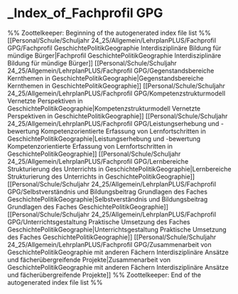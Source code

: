 # _Index_of_Fachprofil GPG
%% Zoottelkeeper: Beginning of the autogenerated index file list  %%
 [[Personal/Schule/Schuljahr 24_25/Allgemein/LehrplanPLUS/Fachprofil GPG/Fachprofil GeschichtePolitikGeographie Interdisziplinäre Bildung für mündige Bürger|Fachprofil GeschichtePolitikGeographie Interdisziplinäre Bildung für mündige Bürger]]
 [[Personal/Schule/Schuljahr 24_25/Allgemein/LehrplanPLUS/Fachprofil GPG/Gegenstandsbereiche Kernthemen in GeschichtePolitikGeographie|Gegenstandsbereiche Kernthemen in GeschichtePolitikGeographie]]
 [[Personal/Schule/Schuljahr 24_25/Allgemein/LehrplanPLUS/Fachprofil GPG/Kompetenzstrukturmodell Vernetzte Perspektiven in GeschichtePolitikGeographie|Kompetenzstrukturmodell Vernetzte Perspektiven in GeschichtePolitikGeographie]]
 [[Personal/Schule/Schuljahr 24_25/Allgemein/LehrplanPLUS/Fachprofil GPG/Leistungserhebung und -bewertung Kompetenzorientierte Erfassung von Lernfortschritten in GeschichtePolitikGeographie|Leistungserhebung und -bewertung Kompetenzorientierte Erfassung von Lernfortschritten in GeschichtePolitikGeographie]]
 [[Personal/Schule/Schuljahr 24_25/Allgemein/LehrplanPLUS/Fachprofil GPG/Lernbereiche Strukturierung des Unterrichts in GeschichtePolitikGeographie|Lernbereiche Strukturierung des Unterrichts in GeschichtePolitikGeographie]]
 [[Personal/Schule/Schuljahr 24_25/Allgemein/LehrplanPLUS/Fachprofil GPG/Selbstverständnis und Bildungsbeitrag Grundlagen des Faches GeschichtePolitikGeographie|Selbstverständnis und Bildungsbeitrag Grundlagen des Faches GeschichtePolitikGeographie]]
 [[Personal/Schule/Schuljahr 24_25/Allgemein/LehrplanPLUS/Fachprofil GPG/Unterrichtsgestaltung Praktische Umsetzung des Faches GeschichtePolitikGeographie|Unterrichtsgestaltung Praktische Umsetzung des Faches GeschichtePolitikGeographie]]
 [[Personal/Schule/Schuljahr 24_25/Allgemein/LehrplanPLUS/Fachprofil GPG/Zusammenarbeit von GeschichtePolitikGeographie mit anderen Fächern Interdisziplinäre Ansätze und fächerübergreifende Projekte|Zusammenarbeit von GeschichtePolitikGeographie mit anderen Fächern Interdisziplinäre Ansätze und fächerübergreifende Projekte]]
%% Zoottelkeeper: End of the autogenerated index file list  %%
